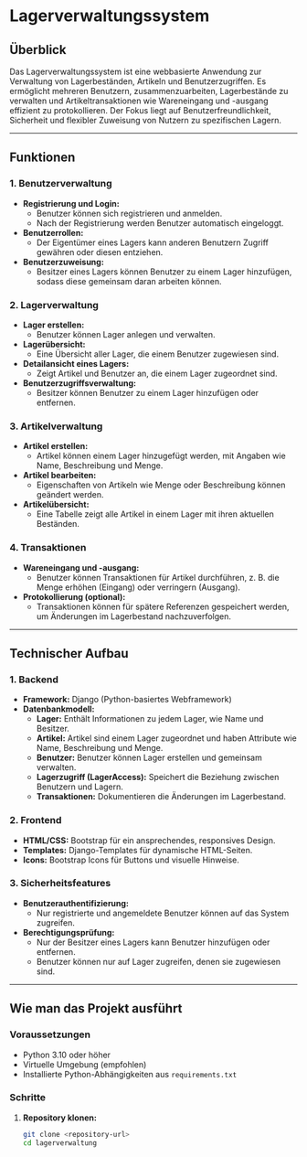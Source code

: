# **Lagerverwaltungssystem**

## **Überblick**
Das Lagerverwaltungssystem ist eine webbasierte Anwendung zur Verwaltung von Lagerbeständen, Artikeln und Benutzerzugriffen. Es ermöglicht mehreren Benutzern, zusammenzuarbeiten, Lagerbestände zu verwalten und Artikeltransaktionen wie Wareneingang und -ausgang effizient zu protokollieren. Der Fokus liegt auf Benutzerfreundlichkeit, Sicherheit und flexibler Zuweisung von Nutzern zu spezifischen Lagern.

---

## **Funktionen**

### **1. Benutzerverwaltung**
- **Registrierung und Login:**
  - Benutzer können sich registrieren und anmelden.
  - Nach der Registrierung werden Benutzer automatisch eingeloggt.
- **Benutzerrollen:**
  - Der Eigentümer eines Lagers kann anderen Benutzern Zugriff gewähren oder diesen entziehen.
- **Benutzerzuweisung:**
  - Besitzer eines Lagers können Benutzer zu einem Lager hinzufügen, sodass diese gemeinsam daran arbeiten können.

### **2. Lagerverwaltung**
- **Lager erstellen:**
  - Benutzer können Lager anlegen und verwalten.
- **Lagerübersicht:**
  - Eine Übersicht aller Lager, die einem Benutzer zugewiesen sind.
- **Detailansicht eines Lagers:**
  - Zeigt Artikel und Benutzer an, die einem Lager zugeordnet sind.
- **Benutzerzugriffsverwaltung:**
  - Besitzer können Benutzer zu einem Lager hinzufügen oder entfernen.

### **3. Artikelverwaltung**
- **Artikel erstellen:**
  - Artikel können einem Lager hinzugefügt werden, mit Angaben wie Name, Beschreibung und Menge.
- **Artikel bearbeiten:**
  - Eigenschaften von Artikeln wie Menge oder Beschreibung können geändert werden.
- **Artikelübersicht:**
  - Eine Tabelle zeigt alle Artikel in einem Lager mit ihren aktuellen Beständen.

### **4. Transaktionen**
- **Wareneingang und -ausgang:**
  - Benutzer können Transaktionen für Artikel durchführen, z. B. die Menge erhöhen (Eingang) oder verringern (Ausgang).
- **Protokollierung (optional):**
  - Transaktionen können für spätere Referenzen gespeichert werden, um Änderungen im Lagerbestand nachzuverfolgen.

---

## **Technischer Aufbau**

### **1. Backend**
- **Framework:** Django (Python-basiertes Webframework)
- **Datenbankmodell:**
  - **Lager:** Enthält Informationen zu jedem Lager, wie Name und Besitzer.
  - **Artikel:** Artikel sind einem Lager zugeordnet und haben Attribute wie Name, Beschreibung und Menge.
  - **Benutzer:** Benutzer können Lager erstellen und gemeinsam verwalten.
  - **Lagerzugriff (LagerAccess):** Speichert die Beziehung zwischen Benutzern und Lagern.
  - **Transaktionen:** Dokumentieren die Änderungen im Lagerbestand.

### **2. Frontend**
- **HTML/CSS:** Bootstrap für ein ansprechendes, responsives Design.
- **Templates:** Django-Templates für dynamische HTML-Seiten.
- **Icons:** Bootstrap Icons für Buttons und visuelle Hinweise.

### **3. Sicherheitsfeatures**
- **Benutzerauthentifizierung:**
  - Nur registrierte und angemeldete Benutzer können auf das System zugreifen.
- **Berechtigungsprüfung:**
  - Nur der Besitzer eines Lagers kann Benutzer hinzufügen oder entfernen.
  - Benutzer können nur auf Lager zugreifen, denen sie zugewiesen sind.

---

## **Wie man das Projekt ausführt**

### **Voraussetzungen**
- Python 3.10 oder höher
- Virtuelle Umgebung (empfohlen)
- Installierte Python-Abhängigkeiten aus `requirements.txt`

### **Schritte**
1. **Repository klonen:**
   ```bash
   git clone <repository-url>
   cd lagerverwaltung
